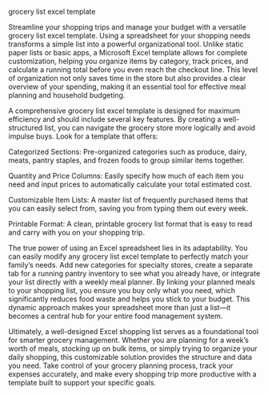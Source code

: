 grocery list excel template


Streamline your shopping trips and manage your budget with a versatile grocery list excel template. Using a spreadsheet for your shopping needs transforms a simple list into a powerful organizational tool. Unlike static paper lists or basic apps, a Microsoft Excel template allows for complete customization, helping you organize items by category, track prices, and calculate a running total before you even reach the checkout line. This level of organization not only saves time in the store but also provides a clear overview of your spending, making it an essential tool for effective meal planning and household budgeting.



A comprehensive grocery list excel template is designed for maximum efficiency and should include several key features. By creating a well-structured list, you can navigate the grocery store more logically and avoid impulse buys. Look for a template that offers:




Categorized Sections: Pre-organized categories such as produce, dairy, meats, pantry staples, and frozen foods to group similar items together.


Quantity and Price Columns: Easily specify how much of each item you need and input prices to automatically calculate your total estimated cost.


Customizable Item Lists: A master list of frequently purchased items that you can easily select from, saving you from typing them out every week.


Printable Format: A clean, printable grocery list format that is easy to read and carry with you on your shopping trip.





The true power of using an Excel spreadsheet lies in its adaptability. You can easily modify any grocery list excel template to perfectly match your family’s needs. Add new categories for specialty stores, create a separate tab for a running pantry inventory to see what you already have, or integrate your list directly with a weekly meal planner. By linking your planned meals to your shopping list, you ensure you buy only what you need, which significantly reduces food waste and helps you stick to your budget. This dynamic approach makes your spreadsheet more than just a list—it becomes a central hub for your entire food management system.



Ultimately, a well-designed Excel shopping list serves as a foundational tool for smarter grocery management. Whether you are planning for a week’s worth of meals, stocking up on bulk items, or simply trying to organize your daily shopping, this customizable solution provides the structure and data you need. Take control of your grocery planning process, track your expenses accurately, and make every shopping trip more productive with a template built to support your specific goals.

